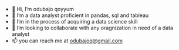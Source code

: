 - 👋 Hi, I’m odubajo qoyyum
- 👀 I’m a data analyst proficient in pandas, sql and tableau
- 🌱 I’m in the process of acquiring  a data science skill
- 💞️ I’m looking to collaborate with any oragnization in need of a data analyst
- 📫 you can reach me at odubajoq@gmail.com

<!---
odubajo/odubajo is a ✨ special ✨ repository because its `README.md` (this file) appears on your GitHub profile.
You can click the Preview link to take a look at your changes.
--->
